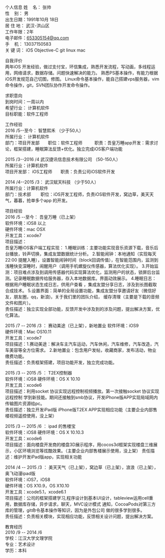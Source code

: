 个人信息
姓    名： 张帅    
性    别： 男   
出生日期：1991年10月 18日    
居 住 地： 武汉-洪山区     
工作年限：2年    
电子邮件：653305154@qq.com     
手    机： 13037150583      
关 键 词： iOS Objective-C git linux mac    
     
自我评价     
两年iOS 开发经验，做过支付宝，环信集成，熟悉开发流程，写动画，多线程运用，网络请求，数据存储。问题快速解决的能力。 熟悉PS基本操作，有能力根据iOS开发规范自己切图，修图。 Linux命令基本操作，能自己搭建vps服务器，vim命令操作，git，SVN团队协作开发命令操作。      
      
求职意向      
到岗时间：一周以内    
希望行业： 计算机软件       
目标职能：软件工程师      
      
工作经验      
2016 /5--至今： 智慧熙禾 （少于50人）     
所属行业： 计算机软件    					        
部门：项目开发部        							    
职位：软件工程师  							                 
职责：吾皇万睡app开发：需求讨论，框架搭建，睡眠算法反馈+优化。独立完成iOS客户端功能						  				    
						
2015 /3--2016 /4 武汉捷讯信息技术有限公司 （50-150人）        
所属行业：计算机软件        							  
项目开发部： iOS工程师 						        
职责：负责公司iOS软件开发  										     
    
2014 /4--2015 /3： 武汉赋天科技 （少于50人）    
所属行业：计算机软件 								     
部门：技术部    															       
职位：iOS开发工程师，负责iOS软件开发，窝边草，美天天气，暮暮，抢单多个app 的开发。  								     

项目经验    
2016 /5 --至今： 吾皇万睡（已上架）         
软件环境：iOS8 以上        
硬件环境：mac OSX    
开发工具：xcode7   
项目描述：    
吾皇万睡iOS客户端工程实现： 1.睡眠训练：主要功能实现音乐资源下载，音乐后台播放，铃声切换，集成友盟数据统计分析。 2.智能闹钟：本地通知（实现每天22:00 提醒入睡），设置智能闹钟时间（block回调传值），在智能范围内，监测到浅睡快变深睡时，闹醒用户（调用手机螺旋仪传感器，算法优化实现）。 3.开始监测：项目难点涉及到调用传感器代码实现算法优化，监测用户的状态，锁屏后台监测。记录睡眠数据传给服务器，存入本地数据库。界面动效展示。 4.睡眠日志：根据用户睡眠状态生成日志，供用户查看 ，集成友盟分享日志，涉及到长图截取合成技术。 5.设置界面：简单的全局设置功能，集成友盟分享邀请好友（微信好友，朋友圈，qq，新浪)，关于我们里的团队介绍， 缓存清理（主要是下载的音频文件和图片）。    
责任描述：独立实现全部功能，反馈开发中涉及到的涉及问题，提出解决方案，优化算法。 

2015 /7 -- 2016 /3 ： 赛动美途（已上架），新地置业 
软件环境：iOS9    
硬件环境：Mac OS10.11    
开发工具：xcode7   
项目描述：1.赛动美途：解决车主汽车运动，汽车休闲，汽车维修，汽车改造，汽车美容等全方位需求。 2.新地置业：包含用户发帖，收藏商家，发布活动，物业缴费功能。     
责任描述：负责框架搭建，项目功能开发，独立完成功能。     

2015 /3 -- 2015 /5 ： T2EX控制器     
软件环境：iOS8 
硬件环境：OS X 10.10     
开发工具：xcode6     
项目描述：利用socket 协议实现远程控制视频播放。第一次接触socket 协议实现远程控制 学到新技能。期间还接触到smb协议，开发iPhone版APP实现局域网内传输图片资源给pc。     
责任描述：独立开发iPad版 iPhone版T2EX APP实现相应功能（主要企业内部售楼视频遥控使用，没上架）  

2015 /3 -- 2015 /6 ： ipad 的售楼宝     
软件环境：iOS8 
硬件环境：OS X 10.10.3    
开发工具：xcode6    
项目描述：面向楼盘开发商的楼盘3D展示程序，用cocos3d框架实现楼盘三维展示，小区环境浏览等炫酷效果。（主要企业内部售楼展示使用，没上架） 
责任描述：维护开发iPad版app，实现相关功能  

2014 /4 -- 2015 /3 ： 美天天气（已上架），窝边草（已上架），浪浪（已上架），奥飞动漫ipad版     
软件环境：iOS7，iOS8     
硬件环境：OS X10.9，OS X10.10    
开发工具：xcode5.1，xcode6.1     
项目描述：公司的框架搭建学习,程序设计到基本UI设计，tableview运用cell重用，数据库存储，异步请求，聊天，MVC设计模式 通知，CocoaPods对第三方库的管理，git命令基本操作等知识，因为是外包公司 做的很多学到很多。      
责任描述：负责相关模块，实现相应功能，反馈相关设计问题，提出解决方案。     

教育经历   
2010 /9 -- 2014 /6   
学校：江汉大学文理学院     
专业：艺术设计    
学历：本科    
